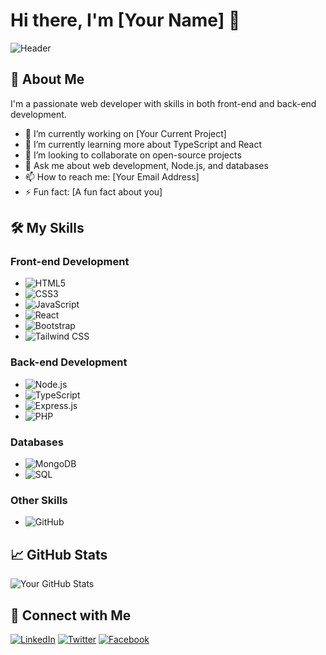 # Hi there, I'm [Your Name] 👋

![Header](https://your-image-url-here)

## 🚀 About Me

I'm a passionate web developer with skills in both front-end and back-end development.

- 🔭 I’m currently working on [Your Current Project]
- 🌱 I’m currently learning more about TypeScript and React
- 👯 I’m looking to collaborate on open-source projects
- 💬 Ask me about web development, Node.js, and databases
- 📫 How to reach me: [Your Email Address]
- ⚡ Fun fact: [A fun fact about you]

## 🛠️ My Skills

### Front-end Development
- ![HTML5](https://img.shields.io/badge/-HTML5-black?style=flat-square&logo=html5)
- ![CSS3](https://img.shields.io/badge/-CSS3-black?style=flat-square&logo=css3)
- ![JavaScript](https://img.shields.io/badge/-JavaScript-black?style=flat-square&logo=javascript)
- ![React](https://img.shields.io/badge/-React-basic?style=flat-square&logo=react)
- ![Bootstrap](https://img.shields.io/badge/-Bootstrap-black?style=flat-square&logo=bootstrap)
- ![Tailwind CSS](https://img.shields.io/badge/-Tailwind%20CSS-basic?style=flat-square&logo=tailwind-css)

### Back-end Development
- ![Node.js](https://img.shields.io/badge/-Node.js-black?style=flat-square&logo=node.js)
- ![TypeScript](https://img.shields.io/badge/-TypeScript-basic?style=flat-square&logo=typescript)
- ![Express.js](https://img.shields.io/badge/-Express.js-black?style=flat-square&logo=express)
- ![PHP](https://img.shields.io/badge/-PHP-black?style=flat-square&logo=php)

### Databases
- ![MongoDB](https://img.shields.io/badge/-MongoDB-black?style=flat-square&logo=mongodb)
- ![SQL](https://img.shields.io/badge/-SQL-black?style=flat-square&logo=sql)

### Other Skills
- ![GitHub](https://img.shields.io/badge/-GitHub-black?style=flat-square&logo=github)

## 📈 GitHub Stats

![Your GitHub Stats](https://github-readme-stats.vercel.app/api?username=your-github-username&show_icons=true&hide_border=true&count_private=true&theme=radical)

## 🔗 Connect with Me

[![LinkedIn](https://img.shields.io/badge/-LinkedIn-black?style=flat-square&logo=linkedin)](https://www.linkedin.com/in/your-linkedin-profile)
[![Twitter](https://img.shields.io/badge/-Twitter-black?style=flat-square&logo=twitter)](https://twitter.com/your-twitter-handle)
[![Facebook](https://img.shields.io/badge/-Facebook-black?style=flat-square&logo=facebook)](https://facebook.com/your-facebook-profile)
